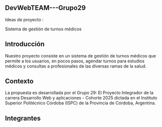 ## DevWebTEAM---Grupo29

Ideas de proyecto : 

Sistema de gestión de turnos médicos

## Introducción

Nuestro proyecto consiste en un sistema de gestión de turnos médicos que permite a los usuarios, en pocos pasos, agendar turnos para estudios médicos y consultas a profesionales de las diversas ramas de la salud.


## Contexto
La propuesta es desarrollada por el Grupo 29: El Proyecto Integrador de la carrera Desarrollo Web y aplicaciones - Cohorte 2025 dictada en el Instituto Superior Politécnico Córdoba (ISPC) de la Provincia de Córdoba, Argentina.


## Integrantes
